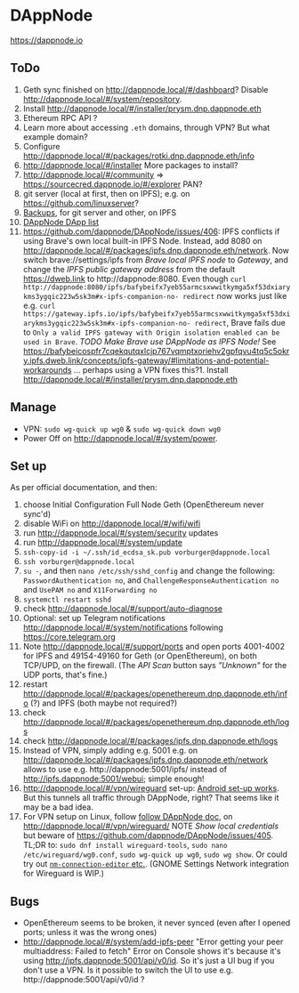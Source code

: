 # DAppNode

https://dappnode.io

## ToDo

1. Geth sync finished on http://dappnode.local/#/dashboard? Disable http://dappnode.local/#/system/repository.
1. Install http://dappnode.local/#/installer/prysm.dnp.dappnode.eth
1. Ethereum RPC API ?
1. Learn more about accessing `.eth` domains, through VPN? But what example domain?
1. Configure http://dappnode.local/#/packages/rotki.dnp.dappnode.eth/info
1. http://dappnode.local/#/installer More packages to install?
1. http://dappnode.local/#/community => https://sourcecred.dappnode.io/#/explorer PAN?
1. git server (local at first, then on IPFS); e.g. on https://github.com/linuxserver?
1. [Backups](https://docs.dappnode.io/user-guide/ui/recommended-set-ups/backup-functionality), for git server and other, on IPFS
1. [DAppNode DApp list ](https://docs.google.com/forms/d/e/1FAIpQLSf-SI3NfcvD0tXLvn6aoBpHpwiujjhg8z8kuCDCyFka-f5cRQ/viewform)
1. https://github.com/dappnode/DAppNode/issues/406: IPFS conflicts if using Brave's own local built-in IPFS Node.
   Instead, add 8080 on http://dappnode.local/#/packages/ipfs.dnp.dappnode.eth/network.
   Now switch brave://settings/ipfs from _Brave local IPFS node_ to _Gateway_, and change the
   _IPFS public gateway address_ from the default https://dweb.link to http://dappnode:8080.
   Even though `curl http://dappnode:8080/ipfs/bafybeifx7yeb55armcsxwwitkymga5xf53dxiarykms3ygqic223w5sk3m#x-ipfs-companion-no-
   redirect` now works just like e.g. `curl https://gateway.ipfs.io/ipfs/bafybeifx7yeb55armcsxwwitkymga5xf53dxiarykms3ygqic223w5sk3m#x-ipfs-companion-no-
   redirect`, Brave fails due to `Only a valid IPFS gateway with Origin isolation enabled can be used in Brave`.
   _TODO Make Brave use DAppNode as IPFS Node!_ See  https://bafybeicospfr7cqekqutqxlcjp767vqmptxoriehv2gpfqvu4tq5c5okry.ipfs.dweb.link/concepts/ipfs-gateway/#limitations-and-potential-workarounds ... perhaps using a VPN fixes this?1. Install http://dappnode.local/#/installer/prysm.dnp.dappnode.eth


## Manage

* VPN: `sudo wg-quick up wg0` & `sudo wg-quick down wg0`
* Power Off on http://dappnode.local/#/system/power.


## Set up

As per official documentation, and then:

1. choose Initial Configuration Full Node Geth (OpenEthereum never sync'd)
1. disable WiFi on http://dappnode.local/#/wifi/wifi
1. run http://dappnode.local/#/system/security updates
1. run http://dappnode.local/#/system/update
1. `ssh-copy-id -i ~/.ssh/id_ecdsa_sk.pub vorburger@dappnode.local`
1. `ssh vorburger@dappnode.local`
1. `su -`, and then `nano /etc/ssh/sshd_config` and change the following:
   `PasswordAuthentication no`, and `ChallengeResponseAuthentication no` and `UsePAM no` and `X11Forwarding no`
1. `systemctl restart sshd`
1. check http://dappnode.local/#/support/auto-diagnose
1. Optional: set up Telegram notifications http://dappnode.local/#/system/notifications following https://core.telegram.org
1. Note http://dappnode.local/#/support/ports and open ports 4001-4002 for IPFS
   and 49154-49160 for Geth (or OpenEthereum), on both TCP/UPD, on the firewall.
   (The _API Scan_ button says _"Unknown"_ for the UDP ports, that's fine.)
1. restart http://dappnode.local/#/packages/openethereum.dnp.dappnode.eth/info (?) and IPFS (both maybe not required?)
1. check http://dappnode.local/#/packages/openethereum.dnp.dappnode.eth/logs
1. check http://dappnode.local/#/packages/ipfs.dnp.dappnode.eth/logs
1. Instead of VPN, simply adding e.g. 5001 e.g. on http://dappnode.local/#/packages/ipfs.dnp.dappnode.eth/network
   allows to use e.g. http://dappnode:5001/ipfs/ instead of http://ipfs.dappnode:5001/webui; simple enough!
1. http://dappnode.local/#/vpn/wireguard set-up:
   [Android set-up works](https://docs.dappnode.io/user-guide/ui/access/vpn/#android-1).
   But this tunnels all traffic through DAppNode, right? That seems like it may be a bad idea.
1. For VPN setup on Linux, follow [follow DAppNode doc](https://docs.dappnode.io/user-guide/ui/access/vpn/#linux-1),
   on http://dappnode.local/#/vpn/wireguard/ NOTE _Show local credentials_ but
   beware of https://github.com/dappnode/DAppNode/issues/405. TL;DR to:
   `sudo dnf install wireguard-tools`,
   `sudo nano /etc/wireguard/wg0.conf`,
   `sudo wg-quick up wg0`,
   `sudo wg show`.
   Or could try out [`nm-connection-editor` etc.](https://www.xmodulo.com/wireguard-vpn-network-manager-gui.html).
   (GNOME Settings Network integration for Wireguard is WIP.)


## Bugs

* OpenEthereum seems to be broken, it never synced (even after I opened ports; unless it was the wrong ones)
* http://dappnode.local/#/system/add-ipfs-peer "Error getting your peer multiaddress: Failed to fetch"
  Error on Console shows it's because it's using http://ipfs.dappnode:5001/api/v0/id.
  So it's just a UI bug if you don't use a VPN.
  Is it possible to switch the UI to use e.g. http://dappnode:5001/api/v0/id ?
